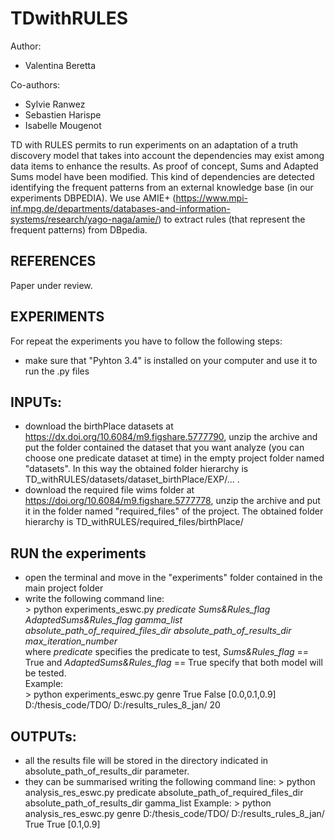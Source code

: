 # TDwithRULES

Author:
 - Valentina Beretta
	
Co-authors:
 - Sylvie Ranwez
 - Sebastien Harispe
 - Isabelle Mougenot

TD with RULES permits to run experiments on an adaptation of a truth discovery model that takes into account the dependencies may exist among data items to enhance the results. As proof of concept, Sums and Adapted Sums model have been modified.
This kind of dependencies are detected identifying the frequent patterns from an external knowledge base (in our experiments DBPEDIA).
We use AMIE+ (https://www.mpi-inf.mpg.de/departments/databases-and-information-systems/research/yago-naga/amie/) to extract rules (that represent the frequent patterns) from DBpedia.

## REFERENCES
Paper under review.


## EXPERIMENTS
For repeat the experiments you have to follow the following steps:

 - make sure that "Pyhton 3.4" is installed on your computer and use it to run the .py files 
 
## INPUTs:
 - download the birthPlace datasets at https://dx.doi.org/10.6084/m9.figshare.5777790, unzip the archive and put the folder contained the dataset that you want analyze (you can choose one predicate dataset at time) in the empty project folder named "datasets". In this way the obtained folder hierarchy is TD_withRULES/datasets/dataset_birthPlace/EXP/... .
 - download the required file wims folder at https://doi.org/10.6084/m9.figshare.5777778, unzip the archive and put it in the folder named "required_files" of the project. The obtained folder hierarchy is TD_withRULES/required_files/birthPlace/

 
## RUN the experiments
 - open the terminal and move in the "experiments" folder contained in the main project folder
 - write the following command line:  
     \> python experiments\_eswc.py *predicate Sums&Rules\_flag AdaptedSums&Rules\_flag gamma\_list absolute\_path\_of\_required\_files\_dir absolute\_path\_of\_results\_dir max\_iteration\_number*  
	where *predicate* specifies the predicate to test, *Sums&Rules\_flag* == True and *AdaptedSums&Rules\_flag* == True specify that both model will be tested.  
    Example:  
    \> python experiments\_eswc.py genre True False [0.0,0.1,0.9] D:/thesis\_code/TDO/ D:/results\_rules\_8\_jan/ 20 
 
  
## OUTPUTs:
 - all the results file will be stored in the directory indicated in absolute\_path\_of\_results\_dir parameter.
 - they can be summarised writing the following command line:
    \> python analysis\_res\_eswc.py predicate absolute\_path\_of\_required\_files\_dir absolute\_path\_of\_results\_dir gamma\_list
    Example:
    \> python analysis\_res\_eswc.py genre D:/thesis\_code/TDO/ D:/results\_rules\_8\_jan/ True True [0.1,0.9]
 


